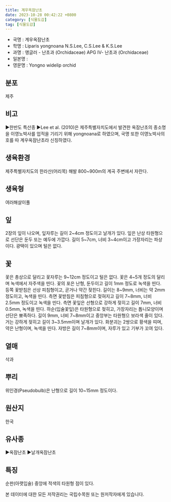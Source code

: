 ```yaml
---
title: 계우옥잠난초
date: 2023-10-28 00:42:22 +0800
category: [식물도감]
tag: [식물도감]
---
```




- 국명 : 계우옥잠난초
- 학명 : Liparis yongnoana N.S.Lee, C.S.Lee & K.S.Lee
- 과명 : 앵글러 - 난초과 (Orchidaceae) APG Ⅳ- 난초과 (Orchidaceae)
- 일본명 : 
- 영문명 : Yongno widelip orchid


## 분포
제주
## 비고
▶한반도 특산종▶Lee et al. (2010)은 제주특별자치도에서 발견한 옥잠난초의 종소명을 이영노박사를 업적을 기리기 위해 yongnoana로 하였으며, 국명 또한 이영노박사의 호를 따 계우옥잠난초라 신칭하였다.
## 생육환경
제주특별자치도의 한라산(어리목) 해발 800~900m의 계곡 주변에서 자란다.
## 생육형
여러해살이풀
## 잎
2장의 잎이 나오며, 잎자루는 길이 2~4cm 정도이고 날개가 있다. 잎은 난상 타원형으로 선단은 둔두 또는 예두에 가깝다. 길이 5~7cm, 너비 3~4cm이고 가장자리는 파상이다. 광택이 있으며 털은 없다.
## 꽃
꽃은 총상으로 달리고 꽃자루는 9~12cm 정도이고 털은 없다. 꽃은 4~5개 정도의 달리며 녹색에서 자주색을 띤다. 꽃의 포은 난형, 둔두이고 길이 1mm 정도로 녹색을 띤다. 등쪽 꽃받침은 선상 피침형이고, 곧거나 약간 젖힌다. 길이는 8~9mm, 너비는 약 2mm 정도이고, 녹색을 띤다. 측면 꽃받침은 피침형으로 젖혀지고 길이 7~8mm, 너비 2.5mm 정도이고 녹색을 띤다. 측면 꽃잎은 선형으로 강하게 젖히고 길이 7mm, 너비 0.5mm, 녹색을 띤다. 하순(입술꽃잎)은 타원형으로 젖히고, 가장자리는 톱니모양이며 선단은 뾰족하다. 길이 9mm, 너비 7~8mm이고 중앙부는 타원형으 보라색 줄이 있다. 거는 강하게 젖히고 길이 3~3.5mm이며 날개가 있다. 화분괴는 2쌍으로 황색을 띠며, 약은 난형이며, 녹색을 띤다. 자방은 길이 7~8mm이며, 자루가 있고 기부가 꼬여 있다.
## 열매
삭과
## 뿌리
위인경(Pseudobulb)은 난형으로 길이 10~15mm 정도이다.
## 원산지
한국
## 유사종
▶옥잠난초▶날개옥잠난초
## 특징
순판(아랫입술) 중앙에 적색의 타원형 점이 있다.






본 데이터에 대한 모든 저작권리는 국립수목원 또는 원저작자에게 있습니다.
